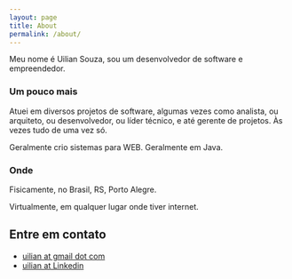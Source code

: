 ```yaml
---
layout: page
title: About
permalink: /about/
---
```


Meu nome é Uilian Souza, sou um desenvolvedor de software e empreendedor.

### Um pouco mais

Atuei em diversos projetos de software, algumas vezes como analista, ou arquiteto, ou desenvolvedor, ou líder técnico, e até gerente de projetos. Às vezes tudo de uma vez só.

Geralmente crio sistemas para WEB. Geralmente em Java.

### Onde

Fisicamente, no Brasil, RS, Porto Alegre.

Virtualmente, em qualquer lugar onde tiver internet.

## Entre em contato
* [uilian at gmail dot com](mailto:uilian@gmail.com)
* [uilian at Linkedin](https://linkedin.com/in/uilian)
